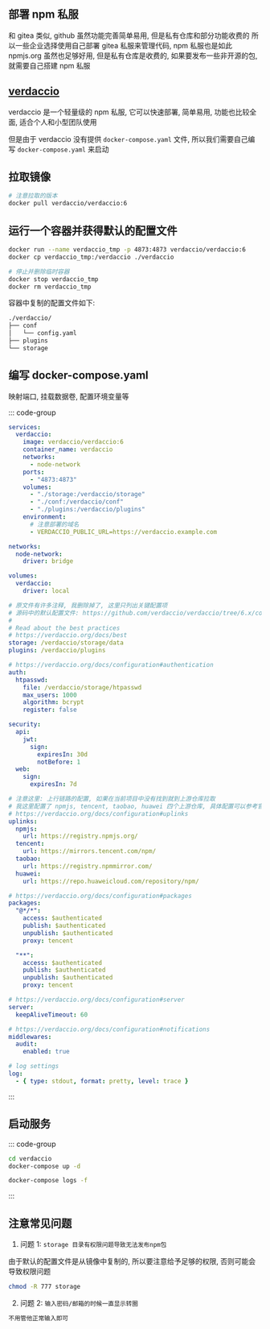 ## 部署 npm 私服

和 gitea 类似, github 虽然功能完善简单易用, 但是私有仓库和部分功能收费的
所以一些企业选择使用自己部署 gitea 私服来管理代码, npm 私服也是如此
npmjs.org 虽然也足够好用, 但是私有仓库是收费的, 如果要发布一些非开源的包, 就需要自己搭建 npm 私服

## [verdaccio](https://verdaccio.org/)

verdaccio 是一个轻量级的 npm 私服, 它可以快速部署, 简单易用, 功能也比较全面, 适合个人和小型团队使用

但是由于 verdaccio 没有提供 `docker-compose.yaml` 文件, 所以我们需要自己编写 `docker-compose.yaml` 来启动

## 拉取镜像

```sh
# 注意拉取的版本
docker pull verdaccio/verdaccio:6
```

## 运行一个容器并获得默认的配置文件

```sh
docker run --name verdaccio_tmp -p 4873:4873 verdaccio/verdaccio:6
docker cp verdaccio_tmp:/verdaccio ./verdaccio

# 停止并删除临时容器
docker stop verdaccio_tmp
docker rm verdaccio_tmp
```

容器中复制的配置文件如下:

```txt
./verdaccio/
├── conf
│   └── config.yaml
├── plugins
└── storage
```

## 编写 docker-compose.yaml

映射端口, 挂载数据卷, 配置环境变量等

::: code-group

```yaml [verdaccio/docker-compose.yaml]
services:
  verdaccio:
    image: verdaccio/verdaccio:6
    container_name: verdaccio
    networks:
      - node-network
    ports:
      - "4873:4873"
    volumes:
      - "./storage:/verdaccio/storage"
      - "./conf:/verdaccio/conf"
      - "./plugins:/verdaccio/plugins"
    environment:
      # 注意部署的域名
      - VERDACCIO_PUBLIC_URL=https://verdaccio.example.com

networks:
  node-network:
    driver: bridge

volumes:
  verdaccio:
    driver: local
```

```yaml [verdaccio/conf/config.yaml]
# 原文件有许多注释, 我删除掉了, 这里只列出关键配置项
# 源码中的默认配置文件: https://github.com/verdaccio/verdaccio/tree/6.x/conf
#
# Read about the best practices
# https://verdaccio.org/docs/best
storage: /verdaccio/storage/data
plugins: /verdaccio/plugins

# https://verdaccio.org/docs/configuration#authentication
auth:
  htpasswd:
    file: /verdaccio/storage/htpasswd
    max_users: 1000
    algorithm: bcrypt
    register: false

security:
  api:
    jwt:
      sign:
        expiresIn: 30d
        notBefore: 1
  web:
    sign:
      expiresIn: 7d

# 注意这里: 上行链路的配置, 如果在当前项目中没有找到就到上游仓库拉取
# 我这里配置了 npmjs, tencent, taobao, huawei 四个上游仓库, 具体配置可以参考官方文档
# https://verdaccio.org/docs/configuration#uplinks
uplinks:
  npmjs:
    url: https://registry.npmjs.org/
  tencent:
    url: https://mirrors.tencent.com/npm/
  taobao:
    url: https://registry.npmmirror.com/
  huawei:
    url: https://repo.huaweicloud.com/repository/npm/

# https://verdaccio.org/docs/configuration#packages
packages:
  "@*/*":
    access: $authenticated
    publish: $authenticated
    unpublish: $authenticated
    proxy: tencent

  "**":
    access: $authenticated
    publish: $authenticated
    unpublish: $authenticated
    proxy: tencent

# https://verdaccio.org/docs/configuration#server
server:
  keepAliveTimeout: 60

# https://verdaccio.org/docs/configuration#notifications
middlewares:
  audit:
    enabled: true

# log settings
log:
  - { type: stdout, format: pretty, level: trace }
```

:::

## 启动服务

::: code-group

```sh [启动服务]
cd verdaccio
docker-compose up -d
```

```sh [监控日志输出]
docker-compose logs -f
```

:::

## 注意常见问题

1. 问题 1: `storage 目录有权限问题导致无法发布npm包`

由于默认的配置文件是从镜像中复制的, 所以要注意给予足够的权限, 否则可能会导致权限问题

```sh
chmod -R 777 storage
```

2. 问题 2: `输入密码/邮箱的时候一直显示转圈`

```txt
不用管他正常输入即可
```
